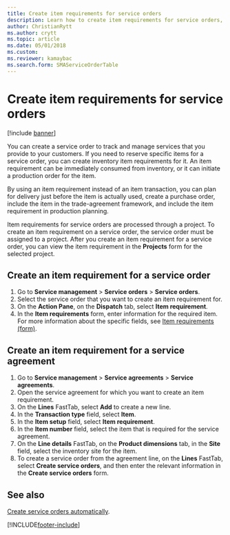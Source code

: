 ```yaml
---
title: Create item requirements for service orders 
description: Learn how to create item requirements for service orders, including a step-by-step process for creating item requirements for service orders.  
author: ChristianRytt
ms.author: crytt
ms.topic: article
ms.date: 05/01/2018
ms.custom:
ms.reviewer: kamaybac 
ms.search.form: SMAServiceOrderTable
---
```


# Create item requirements for service orders

[!include [banner](../includes/banner.md)]

You can create a service order to track and manage services that you provide to your customers. If you need to reserve specific items for a service order, you can create inventory item requirements for it. An item requirement can be immediately consumed from inventory, or it can initiate a production order for the item.

By using an item requirement instead of an item transaction, you can plan for delivery just before the item is actually used, create a purchase order, include the item in the trade-agreement framework, and include the item requirement in production planning.

Item requirements for service orders are processed through a project. To create an item requirement on a service order, the service order must be assigned to a project. After you create an item requirement for a service order, you can view the item requirement in the **Projects** form for the selected project.

## Create an item requirement for a service order

1. Go to **Service management** \> **Service orders** \> **Service orders**.
1. Select the service order that you want to create an item requirement for.
1. On the **Action Pane**, on the **Dispatch** tab, select **Item requirement**.
1. In the **Item requirements** form, enter information for the required item. For more information about the specific fields, see [Item requirements (form)](https://technet.microsoft.com/library/aa552021\(v=ax.60\)).

## Create an item requirement for a service agreement

1. Go to **Service management** \> **Service agreements** \> **Service agreements**.
1. Open the service agreement for which you want to create an item requirement.
1. On the **Lines** FastTab, select **Add** to create a new line.
1. In the **Transaction type** field, select **Item**.
1. In the **Item setup** field, select **Item requirement**.
1. In the **Item number** field, select the item that is required for the service agreement.
1. On the **Line details** FastTab, on the **Product dimensions** tab, in the **Site** field, select the inventory site for the item.
1. To create a service order from the agreement line, on the **Lines** FastTab, select **Create service orders**, and then enter the relevant information in the **Create service orders** form.

## See also

[Create service orders automatically](create-service-orders-automatically.md).

[!INCLUDE[footer-include](../../includes/footer-banner.md)]
